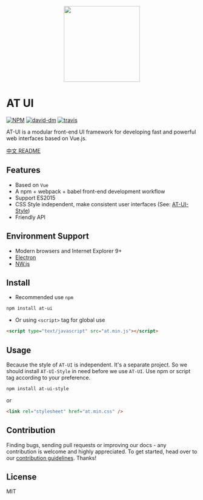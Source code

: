 <p align="center">
  <a href="https://at.aotu.io/">
    <img width="200" src="http://storage.360buyimg.com/mtd/home/logo-at1502718221686.svg">
  </a>
</p>

# AT UI

[![NPM][npm-version-image]][npm-version-url] [![david-dm][david-dm-image]][david-dm-url] [![travis][travis-image]][travis-url]

AT-UI is a modular front-end UI framework for developing fast and powerful web interfaces based on Vue.js.

[中文 README](README.zh-CN.md)

## Features

- Based on `Vue`
- A npm + webpack + babel front-end development workflow
- Support ES2015
- CSS Style independent, make consistent user interfaces (See: [AT-UI-Style](https://github.com/at-ui/at-ui-style))
- Friendly API

## Environment Support

- Modern browsers and Internet Explorer 9+
- [Electron](http://electron.atom.io/)
- [NW.js](http://nwjs.io)

## Install

- Recommended use `npm`

```bash
npm install at-ui
```

- Or using `<script>` tag for global use

```html
<script type="text/javascript" src="at.min.js"></script>
```

## Usage

Because the style of `AT-UI` is independent. It's a separate project. So we should install `AT-UI-Style` in need before we use `AT-UI`. Use npm or script tag according to your preference.

```bash
npm install at-ui-style
```

or

```html
<link rel="stylesheet" href="at.min.css" />
```

## Contribution

Finding bugs, sending pull requests or improving our docs - any contribution is welcome and highly appreciated. To get started, head over to our [contribution guidelines](https://github.com/at-ui/at-ui/blob/master/.github/CONTRIBUTING.md). Thanks!

## License

MIT


[npm-version-image]: https://img.shields.io/npm/v/at-ui.svg?style=flat-square
[npm-version-url]: https://www.npmjs.com/package/at-ui
[david-dm-image]: https://david-dm.org/AT-UI/at-ui.svg?style=flat-square
[david-dm-url]: https://david-dm.org/AT-UI/at-ui
[travis-image]: https://img.shields.io/travis/AT-UI/at-ui/master.svg?style=flat-square
[travis-url]: https://travis-ci.org/AT-UI/at-ui
